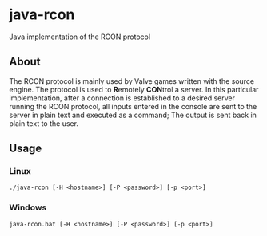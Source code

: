 # java-rcon
Java implementation of the RCON protocol
## About
The RCON protocol is mainly used by Valve games written with the source engine. The protocol is used to **R**emotely **CON**trol a server. In this particular implementation, after a connection is established to a desired server running the RCON protocol, all inputs entered in the console are sent to the server in plain text and executed as a command; The output is sent back in plain text to the user.
## Usage
### Linux
`./java-rcon [-H <hostname>] [-P <password>] [-p <port>]`
### Windows
`java-rcon.bat [-H <hostname>] [-P <password>] [-p <port>]`

